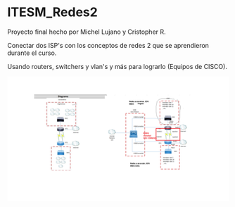 # ITESM_Redes2

Proyecto final hecho por Michel Lujano y Cristopher R. 

Conectar dos ISP's con los conceptos de redes 2 que se aprendieron durante el curso.

Usando routers, switchers y vlan's y más para lograrlo (Equipos de CISCO). 


![alt text](https://github.com/lvm3632/ITESM_Redes2/blob/master/Diagramas/Diagrama%20Capa%201.png?raw=true)
